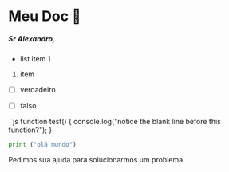 # Meu Doc :e-mail:

##### Sr Alexandro,

* list item 1

1. item 

- [ ] verdadeiro

- [ ] falso

``js
function test() {
  console.log("notice the blank line before this function?");
}

```python
print ("olá mundo")


```

Pedimos sua ajuda para solucionarmos um problema









